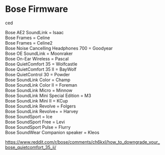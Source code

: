 # Bose Firmware

ced

Bose AE2 SoundLink = Isaac<br>
Bose Frames = Celine<br>
Bose Frames = Celine2<br>
Bose Noise Cancelling Headphones 700 = Goodyear<br>
Bose OE SoundLink = Moonraker<br>
Bose On-Ear Wireless = Pascal<br>
Bose QuietComfort 35 = Wolfcastle<br>
Bose QuietComfort 35 II = BayWolf<br>
Bose QuietControl 30 = Powder<br>
Bose SoundLink Color = Champ<br>
Bose SoundLink Color II = Foreman<br>
Bose SoundLink Micro = Minnow<br>
Bose SoundLink Mini Special Edition = M3<br>
Bose SoundLink Mini II = KCup<br>
Bose SoundLink Revolve = Folgers<br>
Bose SoundLink Revolve+ = Harvey<br>
Bose SoundSport = Ice<br>
Bose SoundSport Free = Levi<br>
Bose SoundSport Pulse = Flurry<br>
Bose SoundWear Companion speaker = Kleos<br>


https://www.reddit.com/r/bose/comments/ch6kxl/how_to_downgrade_your_bose_quietcomfort_35_ii/

